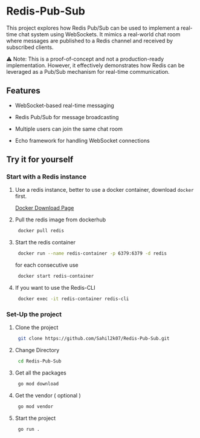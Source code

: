 # Redis-Pub-Sub

This project explores how Redis Pub/Sub can be used to implement a real-time chat system using WebSockets. It mimics a real-world chat room where messages are published to a Redis channel and received by subscribed clients.

⚠️ Note: This is a proof-of-concept and not a production-ready implementation. However, it effectively demonstrates how Redis can be leveraged as a Pub/Sub mechanism for real-time communication.

## Features

- WebSocket-based real-time messaging

- Redis Pub/Sub for message broadcasting

- Multiple users can join the same chat room

- Echo framework for handling WebSocket connections

## Try it for yourself

### Start with a Redis instance

1. Use a redis instance, better to use a docker container, download `docker` first.

   [Docker Download Page](https://docs.docker.com/engine/install/)

2. Pull the redis image from dockerhub

   ```bash
    docker pull redis
   ```

3. Start the redis container

   ```bash
    docker run --name redis-container -p 6379:6379 -d redis
   ```

   for each consecutive use

   ```bash
    docker start redis-container
   ```

4. If you want to use the Redis-CLI

   ```bash
    docker exec -it redis-container redis-cli
   ```

### Set-Up the project

1. Clone the project

   ```bash
    git clone https://github.com/Sahil2k07/Redis-Pub-Sub.git
   ```

2. Change Directory

   ```bash
    cd Redis-Pub-Sub
   ```

3. Get all the packages

   ```bash
    go mod download
   ```

4. Get the vendor ( optional )

   ```bash
    go mod vendor
   ```

5. Start the project

   ```bash
    go run .
   ```
